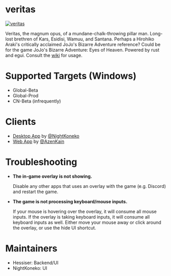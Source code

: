 # veritas
[![veritas](https://img.shields.io/badge/veritas-Discord-%235865F2.svg)](https://discord.gg/Y9kSnPk95H)

Veritas, the magnum opus, of a mundane-chalk-throwing pillar man. Long-lost brethren of Kars, Esidisi, Wamuu, and Santana. Perhaps a Hirohiko Araki's critically acclaimed JoJo's Bizarre Adventure reference? Could be for the game JoJo's Bizarre Adventure: Eyes of Heaven. Powered by rust and egui. Consult the [wiki](https://github.com/hessiser/veritas/wiki) for usage.

# Supported Targets (Windows)
- Global-Beta
- Global-Prod
- CN-Beta (infrequently)

# Clients
- [Desktop App](https://github.com/NightKoneko/veritas-app) by [@NightKoneko](https://github.com/NightKoneko)
- [Web App](https://sranalysis.kain.id.vn/) by [@AzenKain](https://github.com/AzenKain)

# Troubleshooting
- **The in-game overlay is not showing.**

  Disable any other apps that uses an overlay with the game (e.g. Discord) and restart the game.

- **The game is not processing keyboard/mouse inputs.**

  If your mouse is hovering over the overlay, it will consume all mouse inputs. If the overlay is taking keyboard inputs, it will consume all keyboard inputs as well. Either move your mouse away or click around the overlay, or use the hide UI shortcut.

# Maintainers
- Hessiser: Backend/UI
- NightKoneko: UI